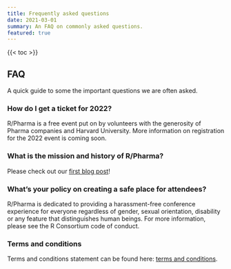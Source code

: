 ```yaml
---
title: Frequently asked questions
date: 2021-03-01
summary: An FAQ on commonly asked questions.
featured: true
---
```


{{< toc >}}

## FAQ

A quick guide to some the important questions we are often asked.

### How do I get a ticket for 2022?

R/Pharma is a free event put on by volunteers with the generosity of Pharma
companies and Harvard University. More information on registration for the 2022 event is 
coming soon.

### What is the mission and history of R/Pharma?

Please check out our [first blog post](/post/thewhy/)!

### What’s your policy on creating a safe place for attendees?

R/Pharma is dedicated to providing a harassment-free conference experience
for everyone regardless of gender, sexual orientation, disability or any
feature that distinguishes human beings. For more information, please
see the R Consortium code of conduct.

### Terms and conditions

Terms and conditions statement can be found here: [terms and conditions](/terms/).
